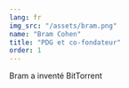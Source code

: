 ```yaml
---
lang: fr
img_src: "/assets/bram.png"
name: "Bram Cohen"
title: "PDG et co-fondateur"
order: 1
---
```


Bram a inventé BitTorrent